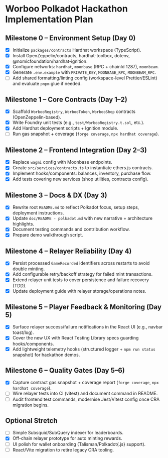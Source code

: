 # Worboo Polkadot Hackathon Implementation Plan

## Milestone 0 – Environment Setup (Day 0)
- [x] Initialize `packages/contracts` Hardhat workspace (TypeScript).
- [x] Install OpenZeppelin/contracts, hardhat-toolbox, dotenv, @nomicfoundation/hardhat-ignition.
- [x] Configure networks: `hardhat`, `moonbase` (RPC + chainId 1287), `moonbeam`.
- [x] Generate `.env.example` with `PRIVATE_KEY`, `MOONBASE_RPC`, `MOONBEAM_RPC`.
- [ ] Add shared formatting/linting config (workspace-level Prettier/ESLint) and evaluate `pnpm` glue if needed.

## Milestone 1 – Core Contracts (Day 1–2)
- [x] Scaffold `WorbooRegistry`, `WorbooToken`, `WorbooShop` contracts (OpenZeppelin-based).
- [x] Write Foundry unit tests (e.g., `test/WorbooRegistry.t.sol`, etc.).
- [x] Add Hardhat deployment scripts + Ignition module.
- [ ] Run gas snapshot + coverage (`forge coverage`, `npx hardhat coverage`).

## Milestone 2 – Frontend Integration (Day 2–3)
- [x] Replace `wagmi` config with Moonbase endpoints.
- [x] Create `src/services/contracts.ts` to instantiate ethers.js contracts.
- [x] Implement hooks/components: balances, inventory, purchase flow.
- [x] Add tests covering new services (shop utilities, contracts config).

## Milestone 3 – Docs & DX (Day 3)
- [x] Rewrite root `README.md` to reflect Polkadot focus, setup steps, deployment instructions.
- [x] Update `doc/README - polkadot.md` with new narrative + architecture highlights.
- [x] Document testing commands and contribution workflow.
- [x] Prepare demo walkthrough script.

## Milestone 4 – Relayer Reliability (Day 4)
- [x] Persist processed `GameRecorded` identifiers across restarts to avoid double minting.
- [x] Add configurable retry/backoff strategy for failed mint transactions.
- [x] Extend relayer unit tests to cover persistence and failure recovery (TDD).
- [x] Update deployment guide with relayer storage/operations notes.

## Milestone 5 – Player Feedback & Monitoring (Day 5)
- [x] Surface relayer success/failure notifications in the React UI (e.g., navbar toast/log).
- [x] Cover the new UX with React Testing Library specs guarding hooks/components.
- [x] Add lightweight telemetry hooks (structured logger + `npm run status` snapshot) for hackathon demos.

## Milestone 6 – Quality Gates (Day 5–6)
- [x] Capture contract gas snapshot + coverage report (`forge coverage`, `npx hardhat coverage`).
- [ ] Wire relayer tests into CI (vitest) and document command in README.
- [ ] Audit frontend test commands, modernise Jest/Vitest config once CRA migration begins.

## Optional Stretch
- [ ] Simple Subsquid/SubQuery indexer for leaderboards.
- [x] Off-chain relayer prototype for auto minting rewards.
- [ ] UI polish for wallet onboarding (Talisman/Polkadot{.js} support).
- [ ] React/Vite migration to retire legacy CRA tooling.
